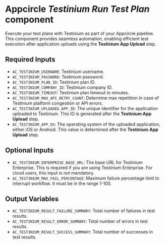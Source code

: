 # Appcircle _Testinium Run Test Plan_ component

Execute your test plans with Testinium as part of your Appcircle pipeline. This component provides seamless automation, enabling efficient test execution after application uploads using the **Testinium App Upload** step.

## Required Inputs

- `AC_TESTINIUM_USERNAME`: Testinium username.
- `AC_TESTINIUM_PASSWORD`: Testinium password.
- `AC_TESTINIUM_PLAN_ID`: Testinium plan ID.
- `AC_TESTINIUM_COMPANY_ID`: Testinium company ID.
- `AC_TESTINIUM_TIMEOUT`: Testinium plan timeout in minutes.
- `AC_TESTINIUM_MAX_API_RETRY_COUNT`: Determine max repetition in case of Testinium platform congestion or API errors.
- `AC_TESTINIUM_UPLOADED_APP_ID`: The unique identifier for the application uploaded to Testinium. This ID is generated after the **Testinium App Upload** step.
- `AC_TESTINIUM_APP_OS`: The operating system of the uploaded application, either iOS or Android. This value is determined after the **Testinium App Upload** step.

## Optional Inputs

- `AC_TESTINIUM_ENTERPRISE_BASE_URL`: The base URL for Testinium Enterprise. This is required if you are using Testinium Enterprise. For cloud users, this input is not mandatory.
- `AC_TESTINIUM_MAX_FAIL_PERCENTAGE`: Maximum failure percentage limit to interrupt workflow. It must be in the range 1-100.

## Output Variables

- `AC_TESTINIUM_RESULT_FAILURE_SUMMARY`: Total number of failures in test results.
- `AC_TESTINIUM_RESULT_ERROR_SUMMARY`: Total number of errors in test results.
- `AC_TESTINIUM_RESULT_SUCCESS_SUMMARY`: Total number of successes in test results.